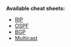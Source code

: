 **Available cheat sheets:**
- [RIP](https://github.com/PetchouDev/TCAntiseche/blob/main/3TCA/R%C3%A9seau/Routage/RIP.md)
- [OSPF](https://github.com/PetchouDev/TCAntiseche/blob/main/3TCA/R%C3%A9seau/Routage/OSPF.md)
- [BGP](https://github.com/PetchouDev/TCAntiseche/blob/main/3TCA/R%C3%A9seau/Routage/BGP.md)
- [Multicast](https://github.com/PetchouDev/TCAntiseche/blob/main/3TCA/R%C3%A9seau/Routage/Multicast.md)
